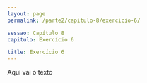 ```yaml
---
layout: page
permalink: /parte2/capitulo-8/exercicio-6/

sessao: Capítulo 8
capitulo: Exercício 6

title: Exercício 6
---
```


Aqui vai o texto